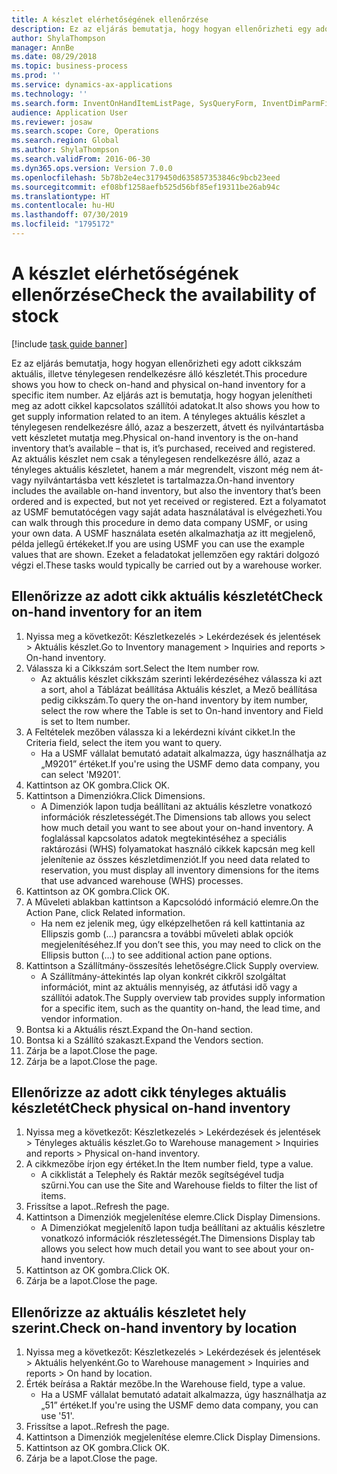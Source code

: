 ```yaml
---
title: A készlet elérhetőségének ellenőrzése
description: Ez az eljárás bemutatja, hogy hogyan ellenőrizheti egy adott cikkszám aktuális, illetve ténylegesen rendelkezésre álló készletét.
author: ShylaThompson
manager: AnnBe
ms.date: 08/29/2018
ms.topic: business-process
ms.prod: ''
ms.service: dynamics-ax-applications
ms.technology: ''
ms.search.form: InventOnHandItemListPage, SysQueryForm, InventDimParmFixed, InventSupply, DefaultDashboard, WHSInventPhysicalOnhand, WHSOnHand
audience: Application User
ms.reviewer: josaw
ms.search.scope: Core, Operations
ms.search.region: Global
ms.author: ShylaThompson
ms.search.validFrom: 2016-06-30
ms.dyn365.ops.version: Version 7.0.0
ms.openlocfilehash: 5b78b2e4ec3179450d635857353846c9bcb23eed
ms.sourcegitcommit: ef08bf1258aefb525d56bf85ef19311be26ab94c
ms.translationtype: HT
ms.contentlocale: hu-HU
ms.lasthandoff: 07/30/2019
ms.locfileid: "1795172"
---
```

# <a name="check-the-availability-of-stock"></a><span data-ttu-id="65d52-103">A készlet elérhetőségének ellenőrzése</span><span class="sxs-lookup"><span data-stu-id="65d52-103">Check the availability of stock</span></span>

[!include [task guide banner](../../includes/task-guide-banner.md)]

<span data-ttu-id="65d52-104">Ez az eljárás bemutatja, hogy hogyan ellenőrizheti egy adott cikkszám aktuális, illetve ténylegesen rendelkezésre álló készletét.</span><span class="sxs-lookup"><span data-stu-id="65d52-104">This procedure shows you how to check on-hand and physical on-hand inventory for a specific item number.</span></span> <span data-ttu-id="65d52-105">Az eljárás azt is bemutatja, hogy hogyan jelenítheti meg az adott cikkel kapcsolatos szállítói adatokat.</span><span class="sxs-lookup"><span data-stu-id="65d52-105">It also shows you how to get supply information related to an item.</span></span> <span data-ttu-id="65d52-106">A tényleges aktuális készlet a ténylegesen rendelkezésre álló, azaz a beszerzett, átvett és nyilvántartásba vett készletet mutatja meg.</span><span class="sxs-lookup"><span data-stu-id="65d52-106">Physical on-hand inventory is the on-hand inventory that’s available – that is, it’s purchased, received and registered.</span></span> <span data-ttu-id="65d52-107">Az aktuális készlet nem csak a ténylegesen rendelkezésre álló, azaz a tényleges aktuális készletet, hanem a már megrendelt, viszont még nem át- vagy nyilvántartásba vett készletet is tartalmazza.</span><span class="sxs-lookup"><span data-stu-id="65d52-107">On-hand inventory includes the available on-hand inventory, but also the inventory that’s been ordered and is expected, but not yet received or registered.</span></span> <span data-ttu-id="65d52-108">Ezt a folyamatot az USMF bemutatócégen vagy saját adata használatával is elvégezheti.</span><span class="sxs-lookup"><span data-stu-id="65d52-108">You can walk through this procedure in demo data company USMF, or using your own data.</span></span> <span data-ttu-id="65d52-109">A USMF használata esetén alkalmazhatja az itt megjelenő, példa jellegű értékeket.</span><span class="sxs-lookup"><span data-stu-id="65d52-109">If you are using USMF you can use the example values that are shown.</span></span> <span data-ttu-id="65d52-110">Ezeket a feladatokat jellemzően egy raktári dolgozó végzi el.</span><span class="sxs-lookup"><span data-stu-id="65d52-110">These tasks would typically be carried out by a warehouse worker.</span></span>


## <a name="check-on-hand-inventory-for-an-item"></a><span data-ttu-id="65d52-111">Ellenőrizze az adott cikk aktuális készletét</span><span class="sxs-lookup"><span data-stu-id="65d52-111">Check on-hand inventory for an item</span></span>
1. <span data-ttu-id="65d52-112">Nyissa meg a következőt: Készletkezelés > Lekérdezések és jelentések > Aktuális készlet.</span><span class="sxs-lookup"><span data-stu-id="65d52-112">Go to Inventory management > Inquiries and reports > On-hand inventory.</span></span>
2. <span data-ttu-id="65d52-113">Válassza ki a Cikkszám sort.</span><span class="sxs-lookup"><span data-stu-id="65d52-113">Select the Item number row.</span></span>
    * <span data-ttu-id="65d52-114">Az aktuális készlet cikkszám szerinti lekérdezéséhez válassza ki azt a sort, ahol a Táblázat beállítása Aktuális készlet, a Mező beállítása pedig cikkszám.</span><span class="sxs-lookup"><span data-stu-id="65d52-114">To query the on-hand inventory by item number, select the row where the Table is set to On-hand inventory and Field is set to Item number.</span></span>  
3. <span data-ttu-id="65d52-115">A Feltételek mezőben válassza ki a lekérdezni kívánt cikket.</span><span class="sxs-lookup"><span data-stu-id="65d52-115">In the Criteria field, select the item you want to query.</span></span>
    * <span data-ttu-id="65d52-116">Ha a USMF vállalat bemutató adatait alkalmazza, úgy használhatja az „M9201” értéket.</span><span class="sxs-lookup"><span data-stu-id="65d52-116">If you're using the USMF demo data company, you can select 'M9201'.</span></span>  
4. <span data-ttu-id="65d52-117">Kattintson az OK gombra.</span><span class="sxs-lookup"><span data-stu-id="65d52-117">Click OK.</span></span>
5. <span data-ttu-id="65d52-118">Kattintson a Dimenziókra.</span><span class="sxs-lookup"><span data-stu-id="65d52-118">Click Dimensions.</span></span>
    * <span data-ttu-id="65d52-119">A Dimenziók lapon tudja beállítani az aktuális készletre vonatkozó információk részletességét.</span><span class="sxs-lookup"><span data-stu-id="65d52-119">The Dimensions tab allows you select how much detail you want to see about your on-hand inventory.</span></span> <span data-ttu-id="65d52-120">A foglalással kapcsolatos adatok megtekintéséhez a speciális raktározási (WHS) folyamatokat használó cikkek kapcsán meg kell jelenítenie az összes készletdimenziót.</span><span class="sxs-lookup"><span data-stu-id="65d52-120">If you need data related to reservation, you must display all inventory dimensions for the items that use advanced warehouse (WHS) processes.</span></span>  
6. <span data-ttu-id="65d52-121">Kattintson az OK gombra.</span><span class="sxs-lookup"><span data-stu-id="65d52-121">Click OK.</span></span>
7. <span data-ttu-id="65d52-122">A Műveleti ablakban kattintson a Kapcsolódó információ elemre.</span><span class="sxs-lookup"><span data-stu-id="65d52-122">On the Action Pane, click Related information.</span></span>
    * <span data-ttu-id="65d52-123">Ha nem ez jelenik meg, úgy elképzelhetően rá kell kattintania az Ellipszis gomb (...) parancsra a további műveleti ablak opciók megjelenítéséhez.</span><span class="sxs-lookup"><span data-stu-id="65d52-123">If you don’t see this, you may need to click on the Ellipsis button (…) to see additional action pane options.</span></span>  
8. <span data-ttu-id="65d52-124">Kattintson a Szállítmány-összesítés lehetőségre.</span><span class="sxs-lookup"><span data-stu-id="65d52-124">Click Supply overview.</span></span>
    * <span data-ttu-id="65d52-125">A Szállítmány-áttekintés lap olyan konkrét cikkről szolgáltat információt, mint az aktuális mennyiség, az átfutási idő vagy a szállítói adatok.</span><span class="sxs-lookup"><span data-stu-id="65d52-125">The Supply overview tab provides supply information for a specific item, such as the quantity on-hand, the lead time, and vendor information.</span></span>  
9. <span data-ttu-id="65d52-126">Bontsa ki a Aktuális részt.</span><span class="sxs-lookup"><span data-stu-id="65d52-126">Expand the On-hand section.</span></span>
10. <span data-ttu-id="65d52-127">Bontsa ki a Szállító szakaszt.</span><span class="sxs-lookup"><span data-stu-id="65d52-127">Expand the Vendors section.</span></span>
11. <span data-ttu-id="65d52-128">Zárja be a lapot.</span><span class="sxs-lookup"><span data-stu-id="65d52-128">Close the page.</span></span>
12. <span data-ttu-id="65d52-129">Zárja be a lapot.</span><span class="sxs-lookup"><span data-stu-id="65d52-129">Close the page.</span></span>

## <a name="check-physical-on-hand-inventory"></a><span data-ttu-id="65d52-130">Ellenőrizze az adott cikk tényleges aktuális készletét</span><span class="sxs-lookup"><span data-stu-id="65d52-130">Check physical on-hand inventory</span></span>
1. <span data-ttu-id="65d52-131">Nyissa meg a következőt: Készletkezelés > Lekérdezések és jelentések > Tényleges aktuális készlet.</span><span class="sxs-lookup"><span data-stu-id="65d52-131">Go to Warehouse management > Inquiries and reports > Physical on-hand inventory.</span></span>
2. <span data-ttu-id="65d52-132">A cikkmezőbe írjon egy értéket.</span><span class="sxs-lookup"><span data-stu-id="65d52-132">In the Item number field, type a value.</span></span>
    * <span data-ttu-id="65d52-133">A cikklistát a Telephely és Raktár mezők segítségével tudja szűrni.</span><span class="sxs-lookup"><span data-stu-id="65d52-133">You can use the Site and Warehouse fields to filter the list of items.</span></span>  
3. <span data-ttu-id="65d52-134">Frissítse a lapot..</span><span class="sxs-lookup"><span data-stu-id="65d52-134">Refresh the page.</span></span>
4. <span data-ttu-id="65d52-135">Kattintson a Dimenziók megjelenítése elemre.</span><span class="sxs-lookup"><span data-stu-id="65d52-135">Click Display Dimensions.</span></span>
    * <span data-ttu-id="65d52-136">A Dimenziókat megjelenítő lapon tudja beállítani az aktuális készletre vonatkozó információk részletességét.</span><span class="sxs-lookup"><span data-stu-id="65d52-136">The Dimensions Display tab allows you select how much detail you want to see about your on-hand inventory.</span></span>  
5. <span data-ttu-id="65d52-137">Kattintson az OK gombra.</span><span class="sxs-lookup"><span data-stu-id="65d52-137">Click OK.</span></span>
6. <span data-ttu-id="65d52-138">Zárja be a lapot.</span><span class="sxs-lookup"><span data-stu-id="65d52-138">Close the page.</span></span>

## <a name="check-on-hand-inventory-by-location"></a><span data-ttu-id="65d52-139">Ellenőrizze az aktuális készletet hely szerint.</span><span class="sxs-lookup"><span data-stu-id="65d52-139">Check on-hand inventory by location</span></span>
1. <span data-ttu-id="65d52-140">Nyissa meg a következőt: Készletkezelés > Lekérdezések és jelentések > Aktuális helyenként.</span><span class="sxs-lookup"><span data-stu-id="65d52-140">Go to Warehouse management > Inquiries and reports > On hand by location.</span></span>
2. <span data-ttu-id="65d52-141">Érték beírása a Raktár mezőbe.</span><span class="sxs-lookup"><span data-stu-id="65d52-141">In the Warehouse field, type a value.</span></span>
    * <span data-ttu-id="65d52-142">Ha a USMF vállalat bemutató adatait alkalmazza, úgy használhatja az „51” értéket.</span><span class="sxs-lookup"><span data-stu-id="65d52-142">If you're using the USMF demo data company, you can use '51'.</span></span>  
3. <span data-ttu-id="65d52-143">Frissítse a lapot..</span><span class="sxs-lookup"><span data-stu-id="65d52-143">Refresh the page.</span></span>
4. <span data-ttu-id="65d52-144">Kattintson a Dimenziók megjelenítése elemre.</span><span class="sxs-lookup"><span data-stu-id="65d52-144">Click Display Dimensions.</span></span>
5. <span data-ttu-id="65d52-145">Kattintson az OK gombra.</span><span class="sxs-lookup"><span data-stu-id="65d52-145">Click OK.</span></span>
6. <span data-ttu-id="65d52-146">Zárja be a lapot.</span><span class="sxs-lookup"><span data-stu-id="65d52-146">Close the page.</span></span>

